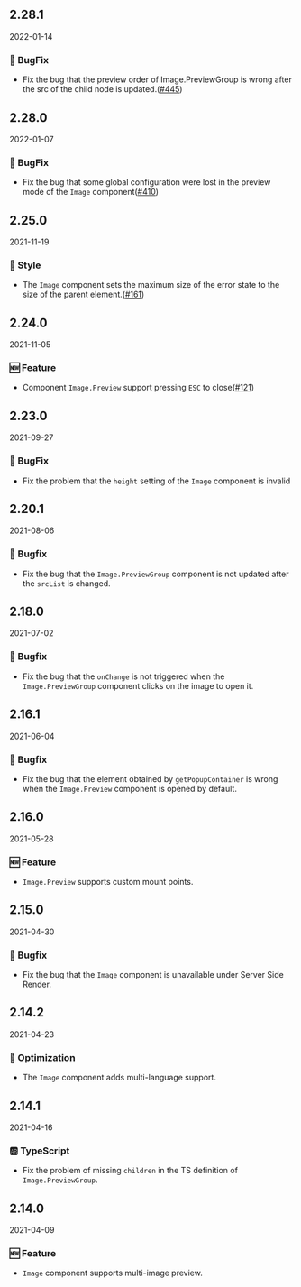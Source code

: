 ## 2.28.1

2022-01-14

### 🐛 BugFix

- Fix the bug that the preview order of Image.PreviewGroup is wrong after the src of the child node is updated.([#445](https://github.com/arco-design/arco-design/pull/445))

## 2.28.0

2022-01-07

### 🐛 BugFix

- Fix the bug that some global configuration were lost in the preview mode of the `Image` component([#410](https://github.com/arco-design/arco-design/pull/410))

## 2.25.0

2021-11-19

### 💅 Style

- The `Image` component sets the maximum size of the error state to the size of the parent element.([#161](https://github.com/arco-design/arco-design/pull/161))

## 2.24.0

2021-11-05

### 🆕 Feature

- Component `Image.Preview` support pressing `ESC` to close([#121](https://github.com/arco-design/arco-design/pull/121))

## 2.23.0

2021-09-27

### 🐛 BugFix

- Fix the problem that the `height` setting of the `Image` component is invalid

## 2.20.1

2021-08-06

### 🐛 Bugfix

- Fix the bug that the `Image.PreviewGroup` component is not updated after the `srcList` is changed.

## 2.18.0

2021-07-02

### 🐛 Bugfix

- Fix the bug that the `onChange` is not triggered when the `Image.PreviewGroup` component clicks on the image to open it.

## 2.16.1

2021-06-04

### 🐛 Bugfix

- Fix the bug that the element obtained by `getPopupContainer` is wrong when the `Image.Preview` component is opened by default.

## 2.16.0

2021-05-28

### 🆕 Feature

- `Image.Preview` supports custom mount points.

## 2.15.0

2021-04-30

### 🐛 Bugfix

- Fix the bug that the `Image` component is unavailable under Server Side Render.



## 2.14.2

2021-04-23

### 💎 Optimization

- The `Image` component adds multi-language support.

## 2.14.1

2021-04-16

### 🆎 TypeScript

- Fix the problem of missing `children` in the TS definition of `Image.PreviewGroup`.



## 2.14.0

2021-04-09

### 🆕 Feature

- `Image` component supports multi-image preview.

